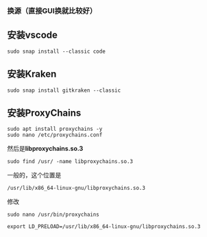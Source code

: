 ### 换源（直接GUI换就比较好）

## 安装vscode

```
sudo snap install --classic code
```

## 安装Kraken

```
sudo snap install gitkraken --classic
```

## 安装ProxyChains

```
sudo apt install proxychains -y
sudo nano /etc/proxychains.conf
```

然后是**libproxychains.so.3**

```
sudo find /usr/ -name libproxychains.so.3
```

一般的，这个位置是

```
/usr/lib/x86_64-linux-gnu/libproxychains.so.3
```

修改

```
sudo nano /usr/bin/proxychains
```

```
export LD_PRELOAD=/usr/lib/x86_64-linux-gnu/libproxychains.so.3
```

